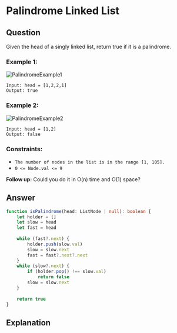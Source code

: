 # Palindrome Linked List

## Question
Given the head of a singly linked list, return true if it is a palindrome.

### Example 1:
![PalindromeExample1](https://assets.leetcode.com/uploads/2021/03/03/pal1linked-list.jpg)
```
Input: head = [1,2,2,1]
Output: true
```

### Example 2:
![PalindromeExample2](https://assets.leetcode.com/uploads/2021/03/03/pal2linked-list.jpg)
```
Input: head = [1,2]
Output: false
```

### Constraints:
- ```The number of nodes in the list is in the range [1, 105].```
- ```0 <= Node.val <= 9```

__Follow up:__ Could you do it in O(n) time and O(1) space?

## Answer
```typescript
function isPalindrome(head: ListNode | null): boolean {
    let holder = []
    let slow = head
    let fast = head
    
    while (fast?.next) {
        holder.push(slow.val)
        slow = slow.next
        fast = fast?.next?.next
    }
    while (slow?.next) {
        if (holder.pop() !== slow.val)
            return false
        slow = slow.next
    } 
    
    return true
}
```

## Explanation

